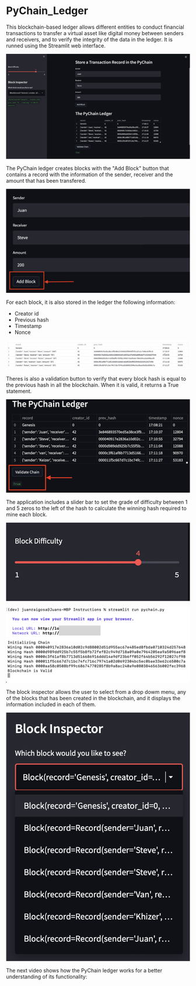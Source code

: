 # PyChain_Ledger

This blockchain-based ledger allows different entities to conduct financial transactions to transfer a virtual asset like digital money between senders and receivers, and to verify the integrity of the data in the ledger.
It is runned using the Streamlit web interface.

![PyChain](PyChain.png)


The PyChain ledger creates blocks with the "Add Block" button  that contains a record with the information of the sender, receiver and the amount that has been transfered.

![Add blocks](add_block.png)

For each block, it is also stored in the ledger the following information: 
- Creator id 
- Previous hash
- Timestamp 
- Nonce

![Records](Records.png)

Theres is also a validation button to verify that every block hash is equal to the previous hash in all the blockchain. When it is valid, it returns a True statement.

![Validation](validate.png)

The application includes a slider bar to set the grade of difficulty between 1 and 5 zeros to the left of the hash to calculate the winning hash required to mine each block.

![slider bar](difficulty.png)

![Winning Hash](Winning_hash.png)

The block inspector allows the user to select from a drop dowm menu, any of the blocks that has been created in the blockchain, and it displays the information included in each of them. 

![Block Inspector](block_inspector.png)

The next video shows how the PyChain ledger works for a better understanding of its functionality: 
